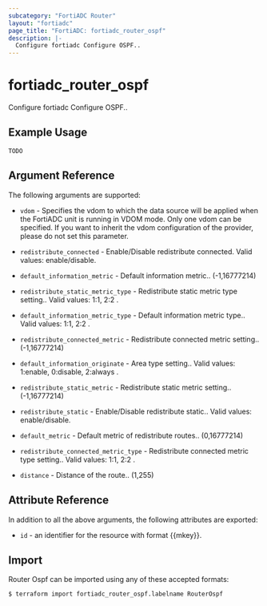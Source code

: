 ```yaml
---
subcategory: "FortiADC Router"
layout: "fortiadc"
page_title: "FortiADC: fortiadc_router_ospf"
description: |-
  Configure fortiadc Configure OSPF..
---
```


# fortiadc_router_ospf
Configure fortiadc Configure OSPF..

## Example Usage
```hcl
TODO
```

## Argument Reference

The following arguments are supported:

* `vdom` - Specifies the vdom to which the data source will be applied when the FortiADC unit is running in VDOM mode. Only one vdom can be specified. If you want to inherit the vdom configuration of the provider, please do not set this parameter.

* `redistribute_connected` - Enable/Disable redistribute connected. Valid values: enable/disable.
* `default_information_metric` - Default information metric.. (-1,16777214)
* `redistribute_static_metric_type` - Redistribute static metric type setting.. Valid values: 1:1, 2:2 .
* `default_information_metric_type` - Default information metric type.. Valid values: 1:1, 2:2 .
* `redistribute_connected_metric` - Redistribute connected metric setting.. (-1,16777214)
* `default_information_originate` - Area type setting.. Valid values: 1:enable, 0:disable, 2:always .
* `redistribute_static_metric` - Redistribute static metric setting.. (-1,16777214)


* `redistribute_static` - Enable/Disable redistribute static.. Valid values: enable/disable.
* `default_metric` - Default metric of redistribute routes.. (0,16777214)




* `redistribute_connected_metric_type` - Redistribute connected metric type setting.. Valid values: 1:1, 2:2 .
* `distance` - Distance of the route.. (1,255)


## Attribute Reference

In addition to all the above arguments, the following attributes are exported:
* `id` - an identifier for the resource with format {{mkey}}.

## Import
 Router Ospf can be imported using any of these accepted formats:
```
$ terraform import fortiadc_router_ospf.labelname RouterOspf
```

